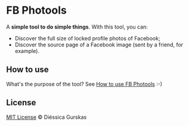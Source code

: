 # FB Photools
A **simple tool to do simple things**. With this tool, you can:
+ Discover the full size of locked profile photos of Facebook;
+ Discover the source page of a Facebook image (sent by a friend, for example).

## How to use
What's the purpose of the tool? See [How to use FB Photools](http://www.youtube.com/watch?v=1LItT5bIiTI) :-)

## License
[MIT License](http://opensource.org/licenses/MIT) © Diéssica Gurskas
